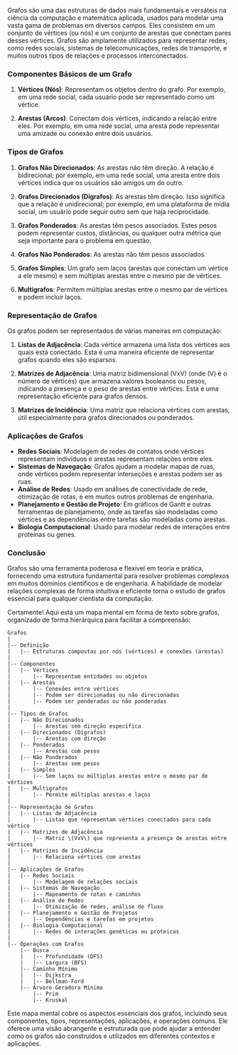 Grafos são uma das estruturas de dados mais fundamentais e versáteis na ciência da computação e matemática aplicada, usados para modelar uma vasta gama de problemas em diversos campos. Eles consistem em um conjunto de vértices (ou nós) e um conjunto de arestas que conectam pares desses vértices. Grafos são amplamente utilizados para representar redes, como redes sociais, sistemas de telecomunicações, redes de transporte, e muitos outros tipos de relações e processos interconectados.

### Componentes Básicos de um Grafo

1. **Vértices (Nós)**: Representam os objetos dentro do grafo. Por exemplo, em uma rede social, cada usuário pode ser representado como um vértice.

2. **Arestas (Arcos)**: Conectam dois vértices, indicando a relação entre eles. Por exemplo, em uma rede social, uma aresta pode representar uma amizade ou conexão entre dois usuários.

### Tipos de Grafos

1. **Grafos Não Direcionados**: As arestas não têm direção. A relação é bidirecional; por exemplo, em uma rede social, uma aresta entre dois vértices indica que os usuários são amigos um do outro.

2. **Grafos Direcionados (Digrafos)**: As arestas têm direção. Isso significa que a relação é unidirecional; por exemplo, em uma plataforma de mídia social, um usuário pode seguir outro sem que haja reciprocidade.

3. **Grafos Ponderados**: As arestas têm pesos associados. Estes pesos podem representar custos, distâncias, ou qualquer outra métrica que seja importante para o problema em questão.

4. **Grafos Não Ponderados**: As arestas não têm pesos associados.

5. **Grafos Simples**: Um grafo sem laços (arestas que conectam um vértice a ele mesmo) e sem múltiplas arestas entre o mesmo par de vértices.

6. **Multigrafos**: Permitem múltiplas arestas entre o mesmo par de vértices e podem incluir laços.

### Representação de Grafos

Os grafos podem ser representados de várias maneiras em computação:

1. **Listas de Adjacência**: Cada vértice armazena uma lista dos vértices aos quais está conectado. Esta é uma maneira eficiente de representar grafos quando eles são esparsos.

2. **Matrizes de Adjacência**: Uma matriz bidimensional \(VxV\) (onde \(V\) é o número de vértices) que armazena valores booleanos ou pesos, indicando a presença e o peso de arestas entre vértices. Esta é uma representação eficiente para grafos densos.

3. **Matrizes de Incidência**: Uma matriz que relaciona vértices com arestas, útil especialmente para grafos direcionados ou ponderados.

### Aplicações de Grafos

- **Redes Sociais**: Modelagem de redes de contatos onde vértices representam indivíduos e arestas representam relações entre eles.
- **Sistemas de Navegação**: Grafos ajudam a modelar mapas de ruas, onde vértices podem representar interseções e arestas podem ser as ruas.
- **Análise de Redes**: Usado em análises de conectividade de rede, otimização de rotas, e em muitos outros problemas de engenharia.
- **Planejamento e Gestão de Projeto**: Em gráficos de Gantt e outras ferramentas de planejamento, onde as tarefas são modeladas como vértices e as dependências entre tarefas são modeladas como arestas.
- **Biologia Computacional**: Usado para modelar redes de interações entre proteínas ou genes.

### Conclusão

Grafos são uma ferramenta poderosa e flexível em teoria e prática, fornecendo uma estrutura fundamental para resolver problemas complexos em muitos domínios científicos e de engenharia. A habilidade de modelar relações complexas de forma intuitiva e eficiente torna o estudo de grafos essencial para qualquer cientista da computação.

Certamente! Aqui está um mapa mental em forma de texto sobre grafos, organizado de forma hierárquica para facilitar a compreensão:

```
Grafos
|
|-- Definição
|   |-- Estruturas compostas por nós (vértices) e conexões (arestas)
|
|-- Componentes
|   |-- Vértices
|       |-- Representam entidades ou objetos
|   |-- Arestas
|       |-- Conexões entre vértices
|       |-- Podem ser direcionadas ou não direcionadas
|       |-- Podem ser ponderadas ou não ponderadas
|
|-- Tipos de Grafos
|   |-- Não Direcionados
|       |-- Arestas sem direção específica
|   |-- Direcionados (Digrafos)
|       |-- Arestas com direção
|   |-- Ponderados
|       |-- Arestas com pesos
|   |-- Não Ponderados
|       |-- Arestas sem pesos
|   |-- Simples
|       |-- Sem laços ou múltiplas arestas entre o mesmo par de vértices
|   |-- Multigrafos
|       |-- Permite múltiplas arestas e laços
|
|-- Representação de Grafos
|   |-- Listas de Adjacência
|       |-- Listas que representam vértices conectados para cada vértice
|   |-- Matrizes de Adjacência
|       |-- Matriz \(VxV\) que representa a presença de arestas entre vértices
|   |-- Matrizes de Incidência
|       |-- Relaciona vértices com arestas
|
|-- Aplicações de Grafos
|   |-- Redes Sociais
|       |-- Modelagem de relações sociais
|   |-- Sistemas de Navegação
|       |-- Mapeamento de rotas e caminhos
|   |-- Análise de Redes
|       |-- Otimização de redes, análise de fluxo
|   |-- Planejamento e Gestão de Projetos
|       |-- Dependências e tarefas em projetos
|   |-- Biologia Computacional
|       |-- Redes de interações genéticas ou proteicas
|
|-- Operações com Grafos
    |-- Busca
    |   |-- Profundidade (DFS)
    |   |-- Largura (BFS)
    |-- Caminho Mínimo
    |   |-- Dijkstra
    |   |-- Bellman-Ford
    |-- Árvore Geradora Mínima
        |-- Prim
        |-- Kruskal
```

Este mapa mental cobre os aspectos essenciais dos grafos, incluindo seus componentes, tipos, representações, aplicações, e operações comuns. Ele oferece uma visão abrangente e estruturada que pode ajudar a entender como os grafos são construídos e utilizados em diferentes contextos e aplicações.

